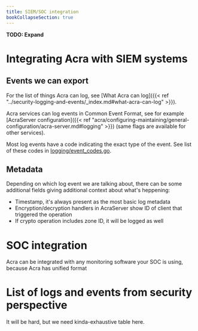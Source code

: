 ```yaml
---
title: SIEM/SOC integration
bookCollapseSection: true
---
```


**TODO: Expand**

# Integrating Acra with SIEM systems 


## Events we can export

For the list of things Acra can log, see [What Acra can log]({{< ref "../security-logging-and-events/_index.md#what-acra-can-log" >}}).

Acra services can log events in Common Event Format, see for example
[AcraServer configuration]({{< ref "acra/configuring-maintaining/general-configuration/acra-server.md#logging" >}})
(same flags are available for other services).

Most log events have a code indicating the exact type of the event. See list of these codes in
[logging/event\_codes.go](https://github.com/cossacklabs/acra/blob/master/logging/event_codes.go).

## Metadata 

Depending on which log event we are talking about, there can be some additional fields giving additional context about what's heppening:

* Timestamp, it's always present as the most basic log metadata
* Encryption/decryption handlers in AcraServer show ID of client that triggered the operation
* If crypto operation includes zone ID, it will be logged as well

# SOC integration

Acra can be integrated with any monitoring software your SOC is using, because Acra has unified format


# List of logs and events from security perspective

It will be hard, but we need kinda-exhaustive table here.
<!-- parse https://github.com/cossacklabs/acra/blob/master/logging/event_codes.go and group by importance? -->
